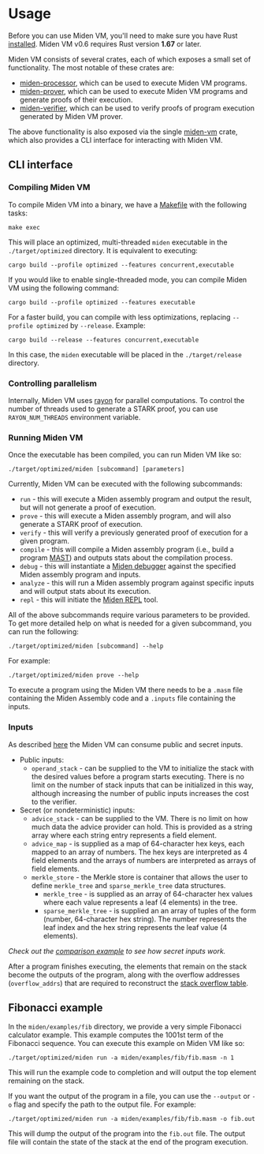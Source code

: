 # Usage
Before you can use Miden VM, you'll need to make sure you have Rust [installed](https://www.rust-lang.org/tools/install). Miden VM v0.6 requires Rust version **1.67** or later.

Miden VM consists of several crates, each of which exposes a small set of functionality. The most notable of these crates are:
* [miden-processor](https://crates.io/crates/miden-processor), which can be used to execute Miden VM programs.
* [miden-prover](https://crates.io/crates/miden-prover), which can be used to execute Miden VM programs and generate proofs of their execution.
* [miden-verifier](https://crates.io/crates/miden-verifier), which can be used to verify proofs of program execution generated by Miden VM prover.

The above functionality is also exposed via the single [miden-vm](https://crates.io/crates/miden-vm) crate, which also provides a CLI interface for interacting with Miden VM.

## CLI interface

### Compiling Miden VM
To compile Miden VM into a binary, we have a [Makefile](https://www.gnu.org/software/make/manual/make.html) with the following tasks:
```
make exec
```
This will place an optimized, multi-threaded `miden` executable in the `./target/optimized` directory. It is equivalent to executing:
```
cargo build --profile optimized --features concurrent,executable
```
If you would like to enable single-threaded mode, you can compile Miden VM using the following command:
```
cargo build --profile optimized --features executable
```
For a faster build, you can compile with less optimizations, replacing `--profile optimized` by `--release`. Example:
```
cargo build --release --features concurrent,executable
```
In this case, the `miden` executable will be placed in the `./target/release` directory.

### Controlling parallelism
Internally, Miden VM uses [rayon](https://github.com/rayon-rs/rayon) for parallel computations. To control the number of threads used to generate a STARK proof, you can use `RAYON_NUM_THREADS` environment variable.

### Running Miden VM
Once the executable has been compiled, you can run Miden VM like so:
```
./target/optimized/miden [subcommand] [parameters]
```
Currently, Miden VM can be executed with the following subcommands:
* `run` - this will execute a Miden assembly program and output the result, but will not generate a proof of execution.
* `prove` - this will execute a Miden assembly program, and will also generate a STARK proof of execution.
* `verify` - this will verify a previously generated proof of execution for a given program.
* `compile` - this will compile a Miden assembly program (i.e., build a program [MAST](../design/programs.md)) and outputs stats about the compilation process.
* `debug` - this will instantiate a [Miden debugger](../tools/debugger.md) against the specified Miden assembly program and inputs.
* `analyze` - this will run a Miden assembly program against specific inputs and will output stats about its execution.
* `repl` - this will initiate the [Miden REPL](../tools/repl.md) tool.

All of the above subcommands require various parameters to be provided. To get more detailed help on what is needed for a given subcommand, you can run the following:
```
./target/optimized/miden [subcommand] --help
```
For example:
```
./target/optimized/miden prove --help
```

To execute a program using the Miden VM there needs to be a `.masm` file containing the Miden Assembly code and a `.inputs` file containing the inputs.

### Inputs

As described [here](https://0xpolygonmiden.github.io/miden-vm/intro/overview.html#inputs-and-outputs) the Miden VM can consume public and secret inputs.

* Public inputs:
  * `operand_stack` - can be supplied to the VM to initialize the stack with the desired values before a program starts executing. There is no limit on the number of stack inputs that can be initialized in this way, although increasing the number of public inputs increases the cost to the verifier.
* Secret (or nondeterministic) inputs:
  * `advice_stack` - can be supplied to the VM. There is no limit on how much data the advice provider can hold. This is provided as a string array where each string entry represents a field element.
  * `advice_map` - is supplied as a map of 64-character hex keys, each mapped to an array of numbers.  The hex keys are interpreted as 4 field elements and the arrays of numbers are interpreted as arrays of field elements.
  * `merkle_store` - the Merkle store is container that allows the user to define `merkle_tree` and `sparse_merkle_tree` data structures.
    * `merkle_tree` - is supplied as an array of 64-character hex values where each value represents a leaf (4 elements) in the tree.
    * `sparse_merkle_tree` - is supplied an an array of tuples of the form (number, 64-character hex string).  The number represents the leaf index and the hex string
    represents the leaf value (4 elements).

*Check out the [comparison example](https://github.com/0xPolygonMiden/examples/blob/main/examples/comparison.masm) to see how secret inputs work.*

After a program finishes executing, the elements that remain on the stack become the outputs of the program, along with the overflow addresses (`overflow_addrs`) that are required to reconstruct the [stack overflow table](../design/stack/main.md#overflow-table).

## Fibonacci example
In the `miden/examples/fib` directory, we provide a very simple Fibonacci calculator example. This example computes the 1001st term of the Fibonacci sequence. You can execute this example on Miden VM like so:
```
./target/optimized/miden run -a miden/examples/fib/fib.masm -n 1
```
This will run the example code to completion and will output the top element remaining on the stack.

If you want the output of the program in a file, you can use the `--output` or `-o` flag and specify the path to the output file. For example:
```
./target/optimized/miden run -a miden/examples/fib/fib.masm -o fib.out
```
This will dump the output of the program into the `fib.out` file. The output file will contain the state of the stack at the end of the program execution.
